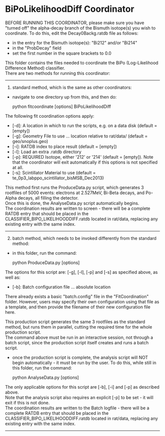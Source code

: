 # BiPoLikelihoodDiff Coordinator

BEFORE RUNNING THIS COORDINATOR, please make sure you have "turned off" the alpha-decay branch of the Bismuth isotope(s) you wish to coordinate.
To do this, edit the Decay0Backg.ratdb file as follows:

- in the entry for the Bismuth isotope(s): "Bi212" and/or "Bi214"
- in the "ProbDecay" field
- set the first number in the square brackets to 0.0

This folder contains the files needed to coordinate the BiPo (Log-Likelihood Difference Method) classifier.  
There are two methods for running this coordinator:

-------------------------


1) standard method, which is the same as other coordinators:
- navigate to one directory up from this, and then do:

    python fitcoordinate [options] BiPoLikelihoodDiff

The following fit coordination options apply:
- [-d]: A location in which to run the scripts, e.g. on a data disk (default = [empty])
- [-g]: Geometry File to use ... location relative to rat/data/ (default = geo/snoplus.geo)
- [-i]: RATDB index to place result (default = [empty])
- [-l]: Load an extra .ratdb directory
- [-p]: REQUIRED Isotope, either '212' or '214' (default = [empty]).  Note that the coordinator will exit automatically if this options is not specified at all.
- [-s]: Scintillator Material to use (default = te_0p3_labppo_scintillator_bisMSB_Dec2013)

This method first runs the ProduceData.py script, which generates 3 rootfiles of 5000 events: electrons at 2.527MeV, Bi-Beta decays, and Po-Alpha decays, all filling the detector.  
Once this is done, the AnalyseData.py script automatically begins.  
The coordination results are written to screen - there will be a complete RATDB entry that should be placed in the CLASSIFIER_BIPO_LIKELIHOODDIFF.ratdb located in rat/data, replacing any existing entry with the same index.  

------------------------------


2) batch method, which needs to be invoked differently from the standard method:
- in this folder, run the command:

    python ProduceData.py [options]

The options for this script are: [-g], [-l], [-p] and [-s] as specified above, as well as:
- [-b]: Batch configuration file ... absolute location

There already exists a basic "batch.config" file in the "FitCoordination" folder.  However, users may specify their own configuration using that file as a template, and then provide the filename of their new configuration file here.

This production script generates the same 3 rootfiles as the standard method, but runs them in parallel, cutting the required time for the whole production script.  
The command above must be run in an interactive session, not through a batch script, since the production script itself creates and runs a batch script.

- once the production script is complete, the analysis script will NOT begin automatically - it must be run by the user.  To do this, while still in this folder, run the command:

    python AnalyseData.py [options]

The only applicable options for this script are [-b], [-i] and [-p] as described above.  
Note that the analysis script also requires an explicit [-p] to be set - it will exit if this is not done.    
The coordination results are written to the Batch logfile - there will be a complete RATDB entry that should be placed in the CLASSIFIER_BIPO_LIKELIHOODDIFF.ratdb located in rat/data, replacing any existing entry with the same index.  

-------------------------

